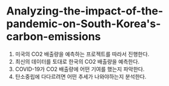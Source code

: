# Analyzing-the-impact-of-the-pandemic-on-South-Korea's-carbon-emissions

1. 미국의 CO2 배출량을 예측하는 프로젝트를 따라서 진행한다.
2. 최신의 데이터를 토대로 한국의 CO2 배출량을 예측한다.
3. COVID-19가 CO2 배출량에 어떤 기여를 했는지 파악한다.
4. 탄소중립에 다다르려면 어떤 추세가 나와야하는지 분석한다.
